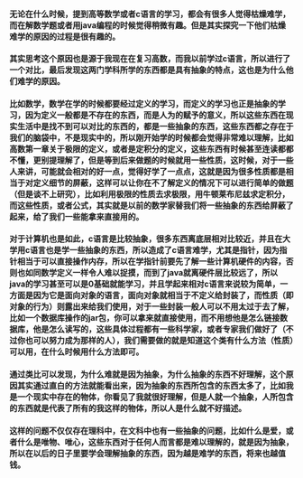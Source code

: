﻿#### 无论在什么时候，提到高等数学或者c语言的学习，都会有很多人觉得枯燥难学，而在解数学题或者用java编程的时候觉得稍微有趣。但是其实探究一下他们枯燥难学的原因的过程是很有趣的。
#### 其实思考这个原因也是源于我现在在复习高数，而我以前学过c语言，所以进行了一个对比，最后发现这两门学科所学的东西都是具有抽象的特点，这也是为什么他们难学的原因。
#### 比如数学，数学在学的时候都要经过定义的学习，而定义的学习也正是抽象的学习，因为定义一般都是不存在的东西，而是人为的赋予的意义，所以这些东西在现实生活中是找不到可以对比的东西的，都是一些抽象的东西，这些东西都之存在于我们的脑袋中，不是现实中的，所以刚开始学的时候都会觉得非常难以理解，比如高数第一章关于极限的定义，或者是定积分的定义，这些东西有时候甚至连读都都不懂，更别提理解了，但是等到后来做题的时候就用一些性质，这时候，对于一些人来讲，可能就会相对的好一点，觉得好学了一点点，这就是因为很多性质都是相当于对定义细节的屏蔽，这样可以让你在不了解定义的情况下可以进行简单的做题（但是谈不上研究），比如利用极限的性质去求极限，用牛顿莱布尼兹求定积分，而这些性质，或者公式，其实就是以前的数学家替我们将一些抽象的东西给屏蔽了起来，给了我们一些能拿来直接用的。
#### 对于计算机也是如此，c语言是比较抽象，很多东西离底层相对比较近，并且在大学用c语言也是学一些抽象的东西，所以造成了c语言难学，尤其是指针，因为指针相当于可以直接操作内存，所以在学指针前要先了解一些计算机硬件的内容，否则也如同数学定义一样令人难以捉摸，而到了java就离硬件层比较远了，所以java的学习甚至可以是0基础就能学习，并且学起来相对c语言来说较为简单，一方面是因为它是面向对象的语言，面向对象就相当于不定义给封装了，而性质（即对象的行为）则露出来给我们使用，对于一些封装一般人可以不用太过于去了解，比如一个数据库操作的jar包，你可以拿来就直接使用，而不用想他是怎么链接数据库，他是怎么读写的，这些具体过程都有一些科学家，或者专家我们做好了（不过你也可以努力成为那样的人），我们需要做的就是知道这个类有什么方法（性质）可以用，在什么时候用什么方法即可。
#### 通过类比可以发现，为什么难就是因为抽象，为什么抽象的东西不好理解，这个原因其实通过直白的方法就能看出来，因为抽象的东西所包含的东西太多了，比如我是一个现实中存在的物体，你看见了我就很好理解，但是人就一个抽象，人所包含的东西就是代表了所有的我这样的物体，所以人是什么就不好描述。
#### 这样的问题不仅仅存在理科中，在文科中也有一些抽象的问题，比如什么是爱，或者什么是唯物、唯心，这些东西对于任何人而言都是难以理解的，就是因为抽象，所以在以后的日子里要学会理解抽象的东西，因为越是难学的东西，将来也越值钱。


